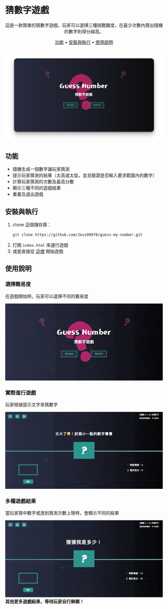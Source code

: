 # 猜數字遊戲

 <p align="center">
  這是一款簡單的猜數字遊戲，玩家可以選擇三種挑戰難度，在最少次數內猜出隨機的數字則得分越高。
    <br />
    </p>
<p align="center">
  <a href="#功能">功能</a> •
  <a href="#安裝與執行">安裝與執行</a> •
  <a href="#使用說明">使用說明</a>
</p>
<p align="center">

![電腦版預覽圖](image/preview.png "Desktop Preview")

</p>

## 功能

- 隨機生成一個數字讓玩家猜測
- 提示玩家猜測的結果（太高或太低，並且驗證是否輸入要求範圍內的數字）
- 計算玩家猜測的次數及最高分數
- 顯示三種不同的遊戲結果
- 重置及退出遊戲

## 安裝與執行
1. clone 這個儲存庫：
   ```bash
   git clone https://github.com/Jess99978/guess-my-number.git
   ```
2. 打開 `index.html` 來運行遊戲
3. 或是直接從 [這裡](https://jess99978.github.io/guess-my-number/) 開始遊戲

## 使用說明

### 選擇難易度

在遊戲開始時，玩家可以選擇不同的難易度

![選擇難易度](image/choose-difficulty.gif)

### 實際進行遊戲

玩家根據提示文字來猜數字

![實際玩遊戲](image/gameplay.gif)

### 多種遊戲結果

當玩家猜中數字或達到猜測次數上限時，會顯示不同的結果

![成功猜中](image/success.gif)
<br />
**其他更多遊戲結果，等待玩家自行解鎖！**
